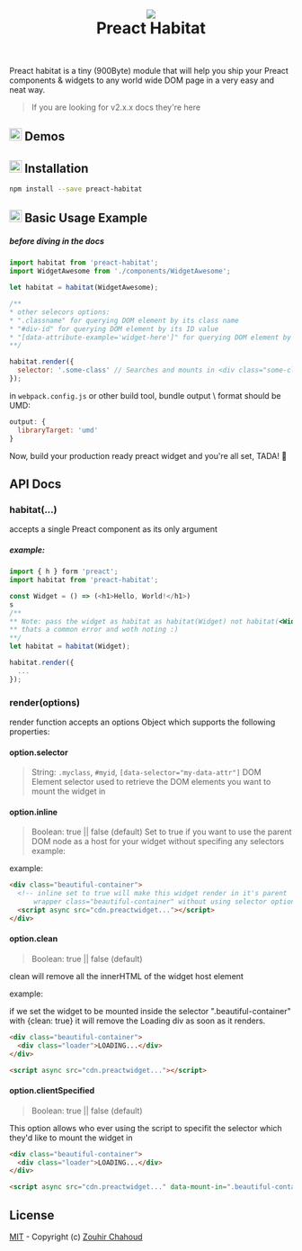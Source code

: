 <h1 align="center">
  <img src="https://github.com/zouhir/preact-habitat/blob/master/docs/artwork.png?raw=true">
   <br />
    Preact Habitat
  <br />
</h1>
<br />

Preact habitat is a tiny (900Byte) module that will help you ship your Preact components & widgets to any world wide DOM page in a very easy and neat way.

> If you are looking for v2.x.x docs they're here

## <img src='https://github.com/zouhir/preact-habitat/blob/master/docs/artwork_2.png?raw=true.png' height=22 /> Demos


## <img src='https://github.com/zouhir/preact-habitat/blob/master/docs/artwork_2.png?raw=true.png' height=22 /> Installation

```bash
npm install --save preact-habitat
```

## <img src='https://github.com/zouhir/preact-habitat/blob/master/docs/artwork_2.png?raw=true.png' height=22 />  Basic Usage Example

##### before diving in the docs

```js
import habitat from 'preact-habitat';
import WidgetAwesome from './components/WidgetAwesome';

let habitat = habitat(WidgetAwesome);

/**
* other selecors options:
* ".classname" for querying DOM element by its class name
* "#div-id" for querying DOM element by its ID value
* "[data-attribute-example='widget-here']" for querying DOM element by its data attribute name & val
**/

habitat.render({
  selector: '.some-class' // Searches and mounts in <div class="some-class"></div>
});
```

in `webpack.config.js` or other build tool, bundle output \ format should be UMD:

```js
output: {
  libraryTarget: 'umd'
}
```

Now, build your production ready preact widget and you're all set, TADA! 🎉

## API Docs

### habitat(...)

accepts a single Preact component as its only argument

##### example: 
```js
import { h } form 'preact';
import habitat from 'preact-habitat';

const Widget = () => (<h1>Hello, World!</h1>)
s
/**
** Note: pass the widget as habitat as habitat(Widget) not habitat(<Widget />);
** thats a common error and woth noting :)
**/
let habitat = habitat(Widget);

habitat.render({
  ...
});
```


### render(options)

render function accepts an options Object which supports the following properties:

#### option.selector
>String: `.myclass`, `#myid`, `[data-selector="my-data-attr"]`
DOM Element selector used to retrieve the DOM elements you want to mount the widget in

#### option.inline
> Boolean: true || false (default)
Set to true if you want to use the parent DOM node as a host for your widget without specifing any selectors example:

example:

```html
<div class="beautiful-container">
  <!-- inline set to true will make this widget render in it's parent 
      wrapper class="beautiful-container" without using selector option-->
  <script async src="cdn.preactwidget..."></script>
</div>
```

#### option.clean
> Boolean: true || false (default)

clean will remove all the innerHTML of the widget host element

example:

if we set the widget to be mounted inside the selector ".beautiful-container" with {clean: true} it will remove the Loading div as soon as it renders.

```html
<div class="beautiful-container">
  <div class="loader">LOADING...</div>
</div>

<script async src="cdn.preactwidget..."></script>
```

#### option.clientSpecified
> Boolean: true || false (default)

This option allows who ever using the script to specifit the selector which they'd like to mount the widget in

```html
<div class="beautiful-container">
  <div class="loader">LOADING...</div>
</div>

<script async src="cdn.preactwidget..." data-mount-in=".beautiful-container"></script>
```

## License

[MIT](LICENSE) - Copyright (c) [Zouhir Chahoud](http://zouhir.org)
